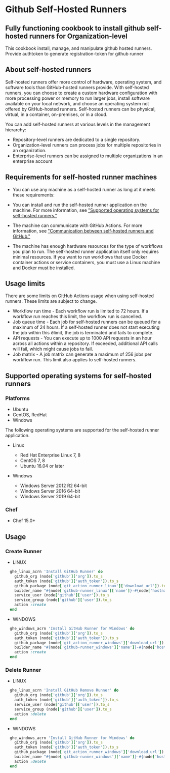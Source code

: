 # Github Self-Hosted Runners

## Fully functioning cookbook to install github self-hosted runners for Organization-level 

This cookbook install, manage, and manipulate github hosted runners. Provide authtoken to generate registration-token for github runner

## About self-hosted runners

Self-hosted runners offer more control of hardware, operating system, and software tools than GitHub-hosted runners provide. With self-hosted runners, you can choose to create a custom hardware configuration with more processing power or memory to run larger jobs, install software available on your local network, and choose an operating system not offered by GitHub-hosted runners. Self-hosted runners can be physical, virtual, in a container, on-premises, or in a cloud.

You can add self-hosted runners at various levels in the management hierarchy:

* Repository-level runners are dedicated to a single repository.
* Organization-level runners can process jobs for multiple repositories in an organization.
* Enterprise-level runners can be assigned to multiple organizations in an enterprise account


## Requirements for self-hosted runner machines

* You can use any machine as a self-hosted runner as long at it meets these requirements:

* You can install and run the self-hosted runner application on the machine. For more information, see ["Supported operating systems for self-hosted runners."](https://docs.github.com/en/free-pro-team@latest/actions/hosting-your-own-runners/about-self-hosted-runners#supported-operating-systems-for-self-hosted-runners)


* The machine can communicate with GitHub Actions. For more information, see ["Communication between self-hosted runners and GitHub."](https://docs.github.com/en/free-pro-team@latest/actions/hosting-your-own-runners/about-self-hosted-runners#communication-between-self-hosted-runners-and-github)

* The machine has enough hardware resources for the type of workflows you plan to run. The self-hosted runner application itself only requires minimal resources.
If you want to run workflows that use Docker container actions or service containers, you must use a Linux machine and Docker must be installed.


## Usage limits

There are some limits on GitHub Actions usage when using self-hosted runners. These limits are subject to change.

* Workflow run time - Each workflow run is limited to 72 hours. If a workflow run reaches this limit, the workflow run is cancelled.
* Job queue time - Each job for self-hosted runners can be queued for a maximum of 24 hours. If a self-hosted runner does not start executing the job within this ∂limit, the job is terminated and fails to complete.
* API requests - You can execute up to 1000 API requests in an hour across all actions within a repository. If exceeded, additional API calls will fail, which might cause jobs to fail.
* Job matrix - A job matrix can generate a maximum of 256 jobs per workflow run. This limit also applies to self-hosted runners.


## Supported operating systems for self-hosted runners

### Platforms

- Ubuntu
- CentOS, RedHat
- Windows

The following operating systems are supported for the self-hosted runner application.

* Linux
   * Red Hat Enterprise Linux 7, 8
   * CentOS 7, 8
   * Ubuntu 16.04 or later

* Windows
  * Windows Server 2012 R2 64-bit
  * Windows Server 2016 64-bit
  * Windows Server 2019 64-bit

### Chef

- Chef 15.0+

## Usage 
 ### Create Runner 

 * LINUX 

```ruby
  ghe_linux_acrn 'Install GitHub Runner' do
    github_org (node['github']['org']).to_s
    auth_token (node['github']['auth_token']).to_s
    github_package (node['git_action_runner_linux']['download_url']).to_s
    builder_name "#{node['github-runner_linux']['name']}-#{node['hostname']}"
    service_user (node['github']['user']).to_s
    service_group (node['github']['user']).to_s
    action :create
  end
  ```

  * WINDOWS

```ruby
  ghe_windows_acrn 'Install GitHub Runner for Windows' do
    github_org (node['github']['org']).to_s
    auth_token (node['github']['auth_token']).to_s
    github_package (node['git_action_runner_windows']['download_url']).to_s
    builder_name "#{node['github-runner_windows']['name']}-#{node['hostname']}"
    action :create
  end
  ```

 ### Delete Runner 

 * LINUX 

```ruby
  ghe_linux_acrn 'Install GitHub Remove Runner' do
    github_org (node['github']['org']).to_s
    auth_token (node['github']['auth_token']).to_s
    service_user (node['github']['user']).to_s
    service_group (node['github']['user']).to_s
    action :delete
  end
  ```

  * WINDOWS

```ruby
  ghe_windows_acrn 'Install GitHub Runner for Windows' do
    github_org (node['github']['org']).to_s
    auth_token (node['github']['auth_token']).to_s
    github_package (node['git_action_runner_windows']['download_url']).to_s
    builder_name "#{node['github-runner_windows']['name']}-#{node['hostname']}"
    action :delete
  end
  ```



